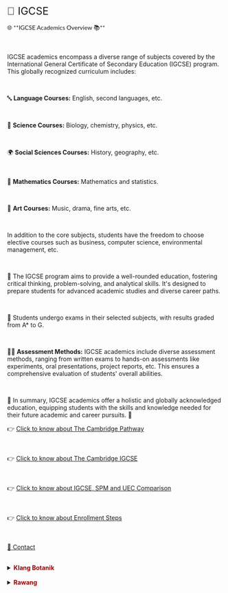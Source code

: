 <p><span style="font-size: x-large;"><span style="font-family: arial;">📖</span>&nbsp;IGCSE</span></p><p style="text-align: justify;"><span style="font-family: Lato;"><span style="white-space-collapse: preserve;">🌐 **IGCSE Academics Overview 📚**</span></span></p><div><br /></div><div>

IGCSE academics encompass a diverse range of subjects covered by the International General Certificate of Secondary Education (IGCSE) program. This globally recognized curriculum includes:</div><div><br /></div><div>

🔤 **Language Courses:** English, second languages, etc.</div><div><br /></div><div>

🔬 **Science Courses:** Biology, chemistry, physics, etc.</div><div><br /></div><div>

🌍 **Social Sciences Courses:** History, geography, etc.</div><div><br /></div><div>

🧮 **Mathematics Courses:** Mathematics and statistics.</div><div><br /></div><div>

🎨 **Art Courses:** Music, drama, fine arts, etc.</div><div><br /></div><div>

In addition to the core subjects, students have the freedom to choose elective courses such as business, computer science, environmental management, etc.</div><div><br /></div><div>

🎯 The IGCSE program aims to provide a well-rounded education, fostering critical thinking, problem-solving, and analytical skills. It's designed to prepare students for advanced academic studies and diverse career paths.</div><div><br /></div><div>

📝 Students undergo exams in their selected subjects, with results graded from A* to G.</div><div><br /></div><div>

👩‍🔬 **Assessment Methods:** IGCSE academics include diverse assessment methods, ranging from written exams to hands-on assessments like experiments, oral presentations, project reports, etc. This ensures a comprehensive evaluation of students' overall abilities.</div><div><br /></div><div>

🌟 In summary, IGCSE academics offer a holistic and globally acknowledged education, equipping students with the skills and knowledge needed for their future academic and career pursuits. 🚀</div>

</body>
</div>
</div>
</body>
    </article>
</blockquote>

<p>👉 <a href="http://www.sun.edu.my/p/the-cambridge-pathway.html">Click to know about The Cambridge Pathway</a></p>
<div><br /><blockquote style="border: none; margin: 0px 0px 0px 40px; padding: 0px; text-align: left;"></blockquote></div>

<p>👉 <a href="http://www.sun.edu.my/p/what-is-cambridge-igcse.html">Click to know about The Cambridge IGCSE</a></p>
<div><br /><blockquote style="border: none; margin: 0px 0px 0px 40px; padding: 0px; text-align: left;"></blockquote></div>

<p>👉 <a href="http://www.sun.edu.my/p/igcse-spm.html">Click to know about IGCSE, SPM and UEC Comparison</a></p>
<div><br /><blockquote style="border: none; margin: 0px 0px 0px 40px; padding: 0px; text-align: left;"></blockquote></div>

<p>👉 <a href="https://www.sun.edu.my/p/admissions.html">Click to know about Enrollment Steps</a></p>
<div><br /><blockquote style="border: none; margin: 0px 0px 0px 40px; padding: 0px; text-align: left;"></blockquote></div>


<a href="https://www.sun.edu.my/p/contact.html"><span class="icon">🙌&nbsp;</span>Contact</a>
<div><br /><blockquote style="border: none; margin: 0px 0px 0px 40px; padding: 0px; text-align: left;"></blockquote></div>

<div></div>

<details off="">
    <summary><b><span style="color: #990000;">Klang Botanik<br /><br /></span></b></summary>
  
  
    <p><strong>KENT:</strong> 012-285 6060<br />
        <a href="http://wa.link/kt4zyr" target="_blank">Click to Whatsapp: wa.link/kt4zyr</a></p>

    <p><strong>CARMEN:</strong> 012-3459770<br />
        <a href="http://wa.link/s3t2tc" target="_blank">Click to Whatsapp: wa.link/s3t2tc</a></p>

    <p><a href="https://www.facebook.com/SunriseResourceCentre" target="_blank">🅵 Like us on Facebook</a></p>

    <p>🏡 No. 25-2nd Floor, Jalan Mahogani 5/Ks7, 41200 Klang, Selangor, Malaysia</p><p><span></span></p><!--more--><p></p>
  
    <p><iframe allowfullscreen="" height="100%" loading="lazy" referrerpolicy="no-referrer-when-downgrade" src="https://www.google.com/maps/embed?pb=!1m18!1m12!1m3!1d3984.3639475211826!2d101.4428172756845!3d2.9962839540718544!2m3!1f0!2f0!3f0!3m2!1i1024!2i768!4f13.1!3m3!1m2!1s0x31cdad70b2f7fbb1%3A0xf10e7e39eaaac017!2zU3VucmlzZSBJbnRlcm5hdGlvbmFsIEVkdWNhdGlvbiBJR0NTRSBMZWFybmluZyBDZW50cmUg6Ziz5YWJ5Zu96ZmF5a2m5bqc5Lit5b-D!5e0!3m2!1sen!2smy!4v1704781545624!5m2!1sen!2smy" style="border: 0;" width="100%"></iframe></p><p></p>
      
      
  
  
  <p></p></details>

  

<details off="">
    <summary><b><span style="color: #990000;">Rawang<br /><br /></span></b></summary>
  
  
    <p><strong>Jeannice Ong:</strong> 016-272 1698<br />
        <a href="http://wa.link/p2h8hj" target="_blank">Click to Whatsapp: wa.link/p2h8hj</a></p>

    <p><strong>CARMEN:</strong> 012-425 1556<br />
        <a href="http://wa.link/s3t2tc" target="_blank">Click to Whatsapp: wa.link/s3t2tc</a></p>

    <p><a href="https://www.facebook.com/SunriseRawang" target="_blank">🅵 Like us on Facebook</a></p>

    <p>🏡 No. 32-2nd Floor, Jalan Bandar Rawang 12, Pusat Bandar Rawang, 48000 Rawang Selangor Malaysia</p><p><span></span></p><!--more--><p></p>
  
    <p><iframe allowfullscreen="" height="100%" loading="lazy" referrerpolicy="no-referrer-when-downgrade" src="https://www.google.com/maps/embed?pb=!1m14!1m8!1m3!1d15932.494311738115!2d101.5767832!3d3.3196229!3m2!1i1024!2i768!4f13.1!3m3!1m2!1s0x31cc4399f5d7c8ab%3A0x19c0cbc686ae55c1!2sSunrise%20Education%20Rawang!5e0!3m2!1sen!2smy!4v1704782843864!5m2!1sen!2smy" style="border: 0;" width="100%"></iframe></p><p></p>



  
    <p></p></details>


    <p><strong>🏢Office:</strong> 012-425 1556<br />
        <a href="https://wa.link/vm8vm6" target="_blank">Click to Whatsapp: wa.link/vm8vm6</a></p>

	<p><strong>📧Email: LOVE@sun.edu.my</strong> <a href="mailto:LOVE@sun.edu.my">Click to Email</a></p>
